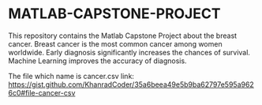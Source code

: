 # MATLAB-CAPSTONE-PROJECT
This repository contains the Matlab Capstone Project about the breast cancer. Breast cancer is the most common cancer among women worldwide. Early diagnosis significantly increases the chances of survival. Machine Learning improves the accuracy of diagnosis. 

The file which name is cancer.csv link: https://gist.github.com/KhanradCoder/35a6beea49e5b9ba62797e595a9626c0#file-cancer-csv
